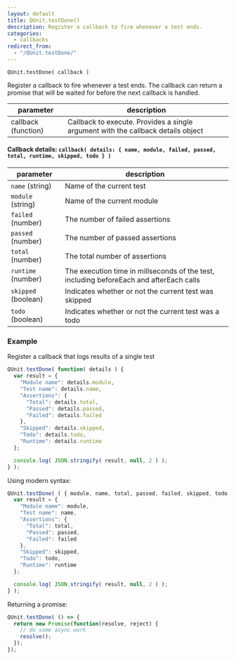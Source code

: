 ```yaml
---
layout: default
title: QUnit.testDone()
description: Register a callback to fire whenever a test ends.
categories:
  - callbacks
redirect_from:
  - "/QUnit.testDone/"
---
```


`QUnit.testDone( callback )`

Register a callback to fire whenever a test ends. The callback can return a promise that will be waited for before the next callback is handled.

| parameter | description |
|-----------|-------------|
| callback (function) | Callback to execute. Provides a single argument with the callback details object |

#### Callback details: `callback( details: { name, module, failed, passed, total, runtime, skipped, todo } )`

| parameter | description |
|-----------|-------------|
| `name` (string) | Name of the current test |
| `module` (string) | Name of the current module |
| `failed` (number) | The number of failed assertions |
| `passed` (number) | The number of passed assertions |
| `total` (number) | The total number of assertions |
| `runtime` (number) | The execution time in millseconds of the test, including beforeEach and afterEach calls |
| `skipped` (boolean) | Indicates whether or not the current test was skipped |
| `todo` (boolean) | Indicates whether or not the current test was a todo |

### Example

Register a callback that logs results of a single test

```js
QUnit.testDone( function( details ) {
  var result = {
    "Module name": details.module,
    "Test name": details.name,
    "Assertions": {
      "Total": details.total,
      "Passed": details.passed,
      "Failed": details.failed
    },
    "Skipped": details.skipped,
    "Todo": details.todo,
    "Runtime": details.runtime
  };

  console.log( JSON.stringify( result, null, 2 ) );
} );
```

Using modern syntax:

```js
QUnit.testDone( ( { module, name, total, passed, failed, skipped, todo, runtime } ) => {
  var result = {
    "Module name": module,
    "Test name": name,
    "Assertions": {
      "Total": total,
      "Passed": passed,
      "Failed": failed
    },
    "Skipped": skipped,
    "Todo": todo,
    "Runtime": runtime
  };

  console.log( JSON.stringify( result, null, 2 ) );
} );
```

Returning a promise:

```js
QUnit.testDone( () => {
  return new Promise(function(resolve, reject) {
    // do some async work
    resolve();
  });
});
```
